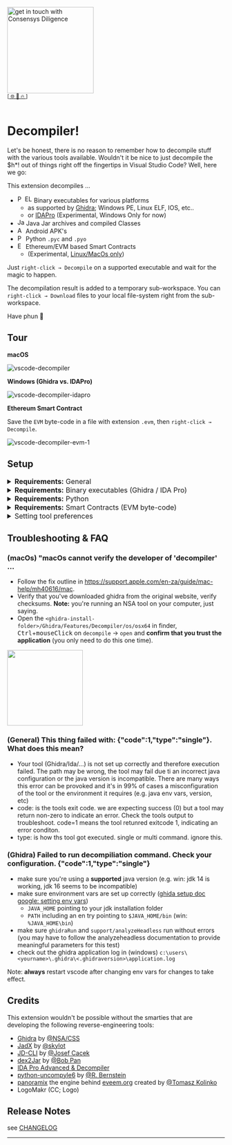 [<img width="200" alt="get in touch with Consensys Diligence" src="https://user-images.githubusercontent.com/2865694/56826101-91dcf380-685b-11e9-937c-af49c2510aa0.png">](https://diligence.consensys.net)<br/>
<sup>
[[  🌐  ](https://diligence.consensys.net)  [  📩  ](mailto:diligence@consensys.net)  [  🔥  ](https://consensys.github.io/diligence/)]
</sup><br/><br/>


# Decompiler!

Let's be honest, there is no reason to remember how to decompile stuff with the various tools available. Wouldn't it be nice to just decompile the $h*! out of things right off the fingertips in Visual Studio Code? Well, here we go:

This extension decompiles ...

* <img width="17" alt="PE" src="https://user-images.githubusercontent.com/2865694/81810700-b7e73b80-9523-11ea-9ed3-f52704689939.png"><img width="17" alt="ELF/MACH" src="https://user-images.githubusercontent.com/2865694/81844741-d3683b80-954f-11ea-8d21-df843d1dc4df.png"> Binary executables for various platforms
    * as supported by [Ghidra](https://github.com/NationalSecurityAgency/ghidra/wiki/Frequently-asked-questions#what-processors-are-currently-supported); Windows PE, Linux ELF, IOS, etc..
    * or [IDAPro](https://www.hex-rays.com/products/ida/processors/) (Experimental, Windows Only for now)
* <img width="16" alt="Jar" src="https://user-images.githubusercontent.com/2865694/81810613-8a9a8d80-9523-11ea-9fd9-0c83274746d7.png"> Java Jar archives and compiled Classes
* <img width="15" alt="APK" src="https://user-images.githubusercontent.com/2865694/81810616-8c645100-9523-11ea-9bd1-cfddde16a420.png"> Android APK's
* <img width="15" alt="PYC" src="https://user-images.githubusercontent.com/2865694/82730302-e7a1fa80-9cfe-11ea-9499-8cabe633a1d0.png"> Python `.pyc` and `.pyo`
* <img width="15" alt="EVM" src="https://user-images.githubusercontent.com/2865694/84128845-702fd300-aa41-11ea-8202-d7bbb5fda19b.png"> Ethereum/EVM based Smart Contracts 
    * (Experimental, [Linux/MacOs only](https://github.com/eveem-org/panoramix/issues/19))

Just `right-click → Decompile` on a supported executable and wait for the magic to happen.

The decompilation result is added to a temporary sub-workspace. You can `right-click → Download` files to your local file-system right from the sub-workspace.

Have phun 🙌

## Tour

**macOS**

![vscode-decompiler](https://user-images.githubusercontent.com/2865694/81797377-faeae400-950e-11ea-9060-2712dbb4740f.gif)

**Windows (Ghidra vs. IDAPro)**

![vscode-decompiler-idapro](https://user-images.githubusercontent.com/2865694/82062800-ee12ef80-96ca-11ea-8ef6-78920c012477.gif)

**Ethereum Smart Contract**

Save the `EVM` byte-code in a file with extension `.evm`, then `right-click → Decompile`.

![vscode-decompiler-evm-1](https://user-images.githubusercontent.com/2865694/84135961-eb49b700-aa4a-11ea-9d9c-f329f7400ef0.gif)


## Setup

<details>
  <summary style='font-size:12pt'><b>Requirements:</b> General</summary>

* Requires Java (11+) to be installed system-wide. Just install the latest JRE/JDK for your OS (e.g. OpenJDK, Oracle JDK).
* Other tools are bundled with the extension. Just make sure Java is available in your `PATH`.

</details>
<details>
  <summary style='font-size:12pt'><b>Requirements:</b> Binary executables (Ghidra / IDA Pro)</summary>

* Requires a working installation of [Ghidra](https://ghidra-sre.org/) (← Download) to decompile executables
    * either available in `PATH` (like when you install it with `brew cask install ghidra` on os-x; or set-up manually)
    * otherwise please specify the path to the executable `<ghidra>/support/analyzeHeadless` in `code → preferences → settings: vscode-decompiler.tool.ghidra.path` and make sure that the `analyzeHeadless` script runs without errors (and is not prompting for the JDK Home 🤓). Here's a sample Ghidra config for Windows:
    ![ghidraconf](https://user-images.githubusercontent.com/2865694/81807509-7dc76b00-951e-11ea-99d7-359bd624cce5.png)
* (Experimental; Windows Only) Optional a licensed version of [IDA Pro](https://www.hex-rays.com/products/decompiler/) with decompiler support.
    * specify the path to the `idaw` executable in `code → preferences → settings: vscode-decompiler.tool.idaPro.path`, e.g. `c:\IDA68\idaw.exe`.
    * set preference to `idaPro (experimental Windows Only)` in `code → preferences → settings: vscode-decompiler.default.decompiler.selected`.
    * we'll automatically try to run 32 and 64bits `idaw` on the target application (preference on what executable is configured by you)
    * If you're running `<= IDA Pro 6.6` and the normal IDA decompilation mode does not work you can try the set preference to `idaPro legacy hexx-plugin (experimental Windows Only)` in `code → preferences → settings: vscode-decompiler.default.decompiler.selected`. Note: Use this method only if the normal IDA Pro mode doesnt work. Caveat: `idaw*.exe` must not be in a path that contains spaces, ask @microsoft why 😉.
* You're using Ghidra? Great! Now please follow the [Ghidra installation guide](https://ghidra-sre.org/InstallationGuide.html#JavaNotes) (JAVA setup in particular). Make sure both `ghidraRun` and `support/analyzeHeadless` run without errors.

</details>
<details>
  <summary style='font-size:12pt'><b>Requirements:</b> Python</summary>

* Python decompilation requires `pip3 install uncompyle6` (see settings)
  * specify the `uncompyle6` script location in `code → preferences → settings: vscode-decompiler.tool.uncompyle.path` or set to `uncompyle6` if it is available in `PATH`

</details>


<details>
  <summary style='font-size:12pt'><b>Requirements:</b> Smart Contracts (EVM byte-code)</summary>

* The pseudocode generator [panoramix](https://github.com/eveem-org/panoramix)/[eveem](https://www.eveem.org/) requires a working installation of `python3.8` or newer.
  * specify the `python3.8` path in `code → preferences → settings: vscode-decompiler.tool.python38.path` (e.g. `/usr/local/opt/python@3.8/bin/python3.8` (macos/homebrew))
  * make sure `pip` for `python3.8` is installed
  * install `panoramix` dependencies: `$ /usr/local/opt/python@3.8/bin/python3.8 -m pip install coloredlogs requests web3 timeout_decorator ` 
* Note: Panoramix is run in local mode. EVM byte-code is **not** sent to eveem.org.
  * It will attempt to download a function signature database on first load.
  * It will cache files to `<userhome>/.panoramix`.
* No Windows support :/ ([see this issue](https://github.com/eveem-org/panoramix/issues/19)).

</details>

<details>
  <summary style='font-size:12pt'>Setting tool preferences</summary>

`code → preferences → settings:`

* Set default decompiler preference to `ghidra` (default) or `idaPro (experimental Windows Only)` (requires a licensed version of IDAPro + Decompiler)
    * `vscode-decompiler.default.decompiler.selected`
* Set preference for java decompilation to JADX or JD-CLI (default)
    * `vscode-decompiler.java.decompiler.selected`
* Set preference for android apk decompilation to dex2jar + jd-cli (slow) or JADx (default)
    * `vscode-decompiler.apk.decompiler.selected"`

</details>


## Troubleshooting & FAQ

### (macOs) "macOs cannot verify the developer of 'decompiler' ...

- Follow the fix outline in https://support.apple.com/en-za/guide/mac-help/mh40616/mac. 
- Verify that you've downloaded ghidra from the original website, verify checksums. **Note:** you're running an NSA tool on your computer, just saying.
- Open the `<ghidra-install-folder>/Ghidra/Features/Decompiler/os/osx64` in finder, <kbd>Ctrl</kbd>+<kbd>mouseClick</kbd> on `decompile` → `open` and **confirm that you trust the application** (you only need to do this one time).

<img src="https://user-images.githubusercontent.com/2865694/103020817-6a1ac300-4549-11eb-89ab-e17d8d34e1da.png" height=175px></img>

### (General) This thing failed with: {"code":1,"type":"single"}. What does this mean?

- Your tool (Ghidra/Ida/...) is not set up correctly and therefore execution failed. The path may be wrong, the tool may fail due ti an incorrect java configuration or the java version is incompatible. There are many ways this error can be provoked and it's in 99% of cases a misconfiguration of the tool or the environment it requires (e.g. java env vars, version, etc)
- code: is the tools exit code. we are expecting success (0) but a tool may return non-zero to indicate an error. Check the tools output to troubleshoot. code=1 means the tool retunred exitcode 1, indicating an error conditon.
- type: is how ths tool got executed. single or multi command. ignore this.

### (Ghidra) Failed to run decompiliation command. Check your configuration. {"code":1,"type":"single"}

- make sure you're using a **supported** java version (e.g. win: jdk 14 is working, jdk 16 seems to be incompatible)
- make sure environment vars are set up correctly ([ghida setup doc](https://ghidra-sre.org/InstallationGuide.html#JavaNotes) [google: setting env vars](https://www.google.com/search?q=how+to+set+permanent+env+var+win+10))
  - `JAVA_HOME` pointing to your jdk installation folder
  - `PATH` including an en try pointing to `$JAVA_HOME/bin` (win: `%JAVA_HOME\bin`)
- make sure `ghidraRun` and `support/analyzeHeadless` run without errors (you may have to follow the analyzeheadless documentation to provide meaningful parameters for this test)
- check out the ghidra application log in (windows) `c:\users\<yourname>\.ghidra\<.ghidraversion>\application.log`

Note: **always** restart vscode after changing env vars for changes to take effect.


## Credits

This extension wouldn't be possible without the smarties that are developing the following reverse-engineering tools:

* [Ghidra](https://github.com/NationalSecurityAgency/ghidra/) by [@NSA/CSS](https://twitter.com/NSAGov)
* [JadX](https://github.com/skylot/jadx/) by [@skylot](https://github.com/skylot/)
* [JD-CLI](https://github.com/kwart/jd-cmd) by [@Josef Cacek](https://github.com/kwart)
* [dex2Jar](https://github.com/pxb1988/dex2jar) by [@Bob Pan](https://github.com/pxb1988)
* [IDA Pro Advanced & Decompiler](https://www.hex-rays.com/products/decompiler/)
* [python-uncompyle6](https://github.com/rocky/python-uncompyle6/) by [@R. Bernstein](https://github.com/rocky)
* [panoramix](https://github.com/eveem-org/panoramix) the engine behind [eveem.org](https://www.eveem.org/) created by [@Tomasz Kolinko](https://twitter.com/kolinko)
* LogoMakr (CC; Logo)

## Release Notes

see [CHANGELOG](./CHANGELOG.md)

-----------------------------------------------------------------------------------------------------------
